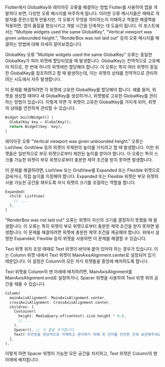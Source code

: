 Flutter에서 GlobalKey와 레이아웃 오류를 해결하는 방법
Flutter를 사용하여 앱을 개발하다 보면, 다양한 오류 메시지를 마주하게 됩니다. 이러한 오류 메시지들은 때때로 개발자를 혼란스럽게 만들지만, 각 오류가 무엇을 의미하는지 이해하고 적절한 해결책을 적용하면, 앱의 품질을 향상시키고 개발 시간을 단축하는 데 도움이 됩니다. 이 포스트에서는 "Multiple widgets used the same GlobalKey", "Vertical viewport was given unbounded height.", "RenderBox was not laid out" 등의 오류 메시지를 해결하는 방법에 대해 자세히 알아보겠습니다.

GlobalKey 오류
"Multiple widgets used the same GlobalKey" 오류는 동일한 GlobalKey가 여러 위젯에 할당되었을 때 발생합니다. GlobalKey는 전역적으로 고유해야 하므로, 한 번에 하나의 위젯에만 할당해야 합니다. 이 오류는 특히 여러 위젯이 동일한 GlobalKey를 참조하려고 할 때 발생하는데, 이는 위젯의 상태를 전역적으로 관리하려는 시도에서 자주 발생합니다.

이 문제를 해결하려면 각 위젯에 고유한 GlobalKey를 할당해야 합니다. 예를 들어, 위젯을 생성할 때마다 새 GlobalKey를 생성하거나, 위젯별로 고유한 GlobalKey를 관리하는 방법이 있습니다. 이렇게 하면 각 위젯이 고유한 GlobalKey를 가지게 되어, 위젯의 상태를 안전하게 관리할 수 있습니다.


```dart
Widget buildWidget() {
  GlobalKey key = GlobalKey();
  return Widget(key: key);
}
```
레이아웃 오류
"Vertical viewport was given unbounded height." 오류는 ListView, GridView 등의 위젯이 무제한의 높이를 가지려고 할 때 발생합니다. 이런 위젯들은 일반적으로 부모 위젯으로부터 제한된 높이를 받아야 합니다. 이 오류는 특히 스크롤 가능한 위젯이 부모 위젯으로부터 충분한 제약 조건을 받지 못하면 발생합니다.

이 문제를 해결하려면, ListView 또는 GridView를 Expanded 또는 Flexible 위젯으로 감싸거나, 직접 높이를 지정해야 합니다. Expanded 또는 Flexible 위젯은 부모 위젯의 사용 가능한 공간을 채우도록 자식 위젯의 크기를 조절하는 역할을 합니다.


```dart 
Expanded(
  child: ListView(
    // ...
  ),
)
```


"RenderBox was not laid out" 오류는 위젯이 자신의 크기를 결정하지 못했을 때 발생합니다. 이 오류는 특히 위젯이 부모 위젯으로부터 충분한 제약 조건을 받지 못하면 발생합니다. 이 문제를 해결하려면 위젯에 충분한 제약 조건을 제공해야 합니다. 위에서 설명한 Expanded, Flexible 등의 위젯을 사용하면 이 문제를 해결할 수 있습니다.

Text 위젯 위치 조정
때때로 Text 위젯이 바닥에 붙어 있어야 하는 경우가 있습니다. 이는 Column 위젯 내에서 Text 위젯이 MainAxisAlignment.center로 설정되어 있기 때문입니다. 이 설정은 Column의 모든 자식 위젯들을 중앙에 배치하도록 합니다.

Text 위젯을 Column의 맨 아래에 배치하려면, MainAxisAlignment를 MainAxisAlignment.end로 설정하거나, Spacer 위젯을 사용하여 Text 위젯 위의 공간을 채울 수 있습니다.

```dart
Column(
  mainAxisAlignment: MainAxisAlignment.center,
  crossAxisAlignment: CrossAxisAlignment.center,
  children: [
    Container(
      height: MediaQuery.of(context).size.height * 0.8,
      // ...
    ),
    Spacer(), // 이 줄을 추가합니다.
    Text('유언장을 정상적으로 삭제하고 관리하기 위해 위 단어를 안전한 곳에 보관해주세요.'),
  ],
),
```

이렇게 하면 Spacer 위젯이 가능한 모든 공간을 차지하고, Text 위젯은 Column의 맨 아래에 배치됩니다.


